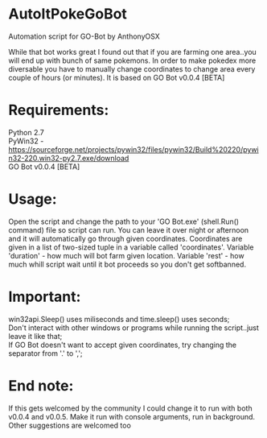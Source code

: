 # AutoItPokeGoBot
Automation script for GO-Bot by AnthonyOSX

While that bot works great I found out that if you are farming one area..you will end up with bunch of same pokemons. In order to make pokedex more diversable you have to manually change coordinates to change area every couple of hours (or minutes). 
It is based on GO Bot v0.0.4 [BETA]

# Requirements:
Python 2.7  
PyWin32 - https://sourceforge.net/projects/pywin32/files/pywin32/Build%20220/pywin32-220.win32-py2.7.exe/download  
GO Bot v0.0.4 [BETA]

# Usage:
Open the script and change the path to your 'GO Bot.exe' (shell.Run() command) file so script can run. You can leave it over night or afternoon and it will automatically go through given coordinates. Coordinates are given in a list of two-sized tuple in a variable called 'coordinates'. Variable 'duration' - how much will bot farm given location. Variable 'rest' - how much whill script wait until it bot proceeds so you don't get softbanned.

# Important:
win32api.Sleep() uses miliseconds and time.sleep() uses seconds;  
Don't interact with other windows or programs while running the script..just leave it like that;  
If GO Bot doesn't want to accept given coordinates, try changing the separator from '.' to ',';


# End note:
If this gets welcomed by the community I could change it to run with both v0.0.4 and v0.0.5. Make it run with console arguments, run in background. Other suggestions are welcomed too
